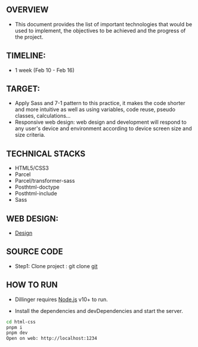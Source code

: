 ## OVERVIEW

- This document provides the list of important technologies that would be used to implement, the objectives to be achieved and the progress of the project.

## TIMELINE:

- 1 week (Feb 10 - Feb 16)

## TARGET:

- Apply Sass and 7-1 pattern to this practice, it makes the code shorter and more intuitive as well as using variables, code reuse, pseudo classes, calculations...
- Responsive web design: web design and development will respond to any user's device and environment according to device screen size and size criteria.

## TECHNICAL STACKS

- HTML5/CSS3
- Parcel
- Parcel/transformer-sass
- Posthtml-doctype
- Posthtml-include
- Sass

## WEB DESIGN:

- [Design](https://www.figma.com/design/i2X0i2sJ52PkpAyJbnrQdX/html-css?node-id=1-28&t=fIf7s89UiEQPndVQ-0)

## SOURCE CODE

- Step1: Clone project : git clone [git](https://github.com/baonguyen26/html-css.git)

## HOW TO RUN

- Dillinger requires [Node.js](https://nodejs.org/) v10+ to run.

- Install the dependencies and devDependencies and start the server.

```sh
cd html-css
pnpm i
pnpm dev
Open on web: http://localhost:1234
```
